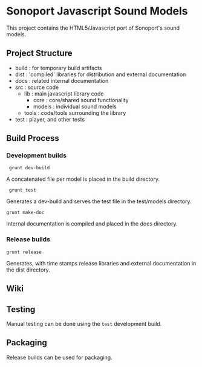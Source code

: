 # Sonoport Javascript Sound Models

This project contains the HTML5/Javascript port of Sonoport's sound models.

## Project Structure

- build : for temporary build artifacts
- dist  : 'compiled' libraries for distribution and external documentation
- docs  : related internal documentation
- src   : source code
	- lib    : main javascript library code
		- core 	: core/shared sound functionality
		- models 	: individual sound models
	- tools  : code/tools surrounding the library
- test 	: player, and other tests


## Build Process

### Development builds
``` grunt dev-build```

A concatenated file per model is placed in the build directory.

``` grunt test```

Generates a dev-build and serves the test file in the test/models directory.

```grunt make-doc```

Internal documentation is compiled and placed in the docs directory.


### Release builds

```grunt release```

Generates, with time stamps release libraries and external documentation in the dist directory.


## Wiki


## Testing

Manual testing can be done using the `test` development build.

## Packaging

Release builds can be used for packaging.
